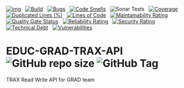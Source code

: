 [![img](https://img.shields.io/badge/Lifecycle-Experimental-339999)](https://github.com/bcgov/repomountie/blob/master/doc/lifecycle-badges.md) &nbsp;
[![Build](https://github.com/bcgov/EDUC-GRAD-TRAX-API/actions/workflows/on.pr.yml/badge.svg)](https://github.com/bcgov/EDUC-GRAD-TRAX-API/actions/workflows/on.pr.yml) &nbsp;
[![Bugs](https://sonarcloud.io/api/project_badges/measure?project=bcgov_EDUC-GRAD-TRAX-API&metric=bugs)](https://sonarcloud.io/summary/new_code?id=bcgov_EDUC-GRAD-TRAX-API) &nbsp;
[![Code Smells](https://sonarcloud.io/api/project_badges/measure?project=bcgov_EDUC-GRAD-TRAX-API&metric=code_smells)](https://sonarcloud.io/summary/new_code?id=bcgov_EDUC-GRAD-TRAX-API) &nbsp;
![Sonar Tests](https://img.shields.io/sonar/tests/bcgov_EDUC-GRAD-TRAX-API?compact_message&server=https%3A%2F%2Fsonarcloud.io) &nbsp;
[![Coverage](https://sonarcloud.io/api/project_badges/measure?project=bcgov_EDUC-GRAD-TRAX-API&metric=coverage)](https://sonarcloud.io/summary/new_code?id=bcgov_EDUC-GRAD-TRAX-API) &nbsp;
[![Duplicated Lines (%)](https://sonarcloud.io/api/project_badges/measure?project=bcgov_EDUC-GRAD-TRAX-API&metric=duplicated_lines_density)](https://sonarcloud.io/summary/new_code?id=bcgov_EDUC-GRAD-TRAX-API) &nbsp;
[![Lines of Code](https://sonarcloud.io/api/project_badges/measure?project=bcgov_EDUC-GRAD-TRAX-API&metric=ncloc)](https://sonarcloud.io/summary/new_code?id=bcgov_EDUC-GRAD-TRAX-API) &nbsp;
[![Maintainability Rating](https://sonarcloud.io/api/project_badges/measure?project=bcgov_EDUC-GRAD-TRAX-API&metric=sqale_rating)](https://sonarcloud.io/summary/new_code?id=bcgov_EDUC-GRAD-TRAX-API) &nbsp;
[![Quality Gate Status](https://sonarcloud.io/api/project_badges/measure?project=bcgov_EDUC-GRAD-TRAX-API&metric=alert_status)](https://sonarcloud.io/summary/new_code?id=bcgov_EDUC-GRAD-TRAX-API) &nbsp;
[![Reliability Rating](https://sonarcloud.io/api/project_badges/measure?project=bcgov_EDUC-GRAD-TRAX-API&metric=reliability_rating)](https://sonarcloud.io/summary/new_code?id=bcgov_EDUC-GRAD-TRAX-API) &nbsp;
[![Security Rating](https://sonarcloud.io/api/project_badges/measure?project=bcgov_EDUC-GRAD-TRAX-API&metric=security_rating)](https://sonarcloud.io/summary/new_code?id=bcgov_EDUC-GRAD-TRAX-API) &nbsp;
[![Technical Debt](https://sonarcloud.io/api/project_badges/measure?project=bcgov_EDUC-GRAD-TRAX-API&metric=sqale_index)](https://sonarcloud.io/summary/new_code?id=bcgov_EDUC-GRAD-TRAX-API) &nbsp;
[![Vulnerabilities](https://sonarcloud.io/api/project_badges/measure?project=bcgov_EDUC-GRAD-TRAX-API&metric=vulnerabilities)](https://sonarcloud.io/summary/new_code?id=bcgov_EDUC-GRAD-TRAX-API) &nbsp;

# EDUC-GRAD-TRAX-API &nbsp; ![GitHub repo size](https://img.shields.io/github/repo-size/bcgov/EDUC-GRAD-TRAX-API) ![GitHub Tag](https://img.shields.io/github/v/tag/bcgov/EDUC-GRAD-TRAX-API)

TRAX Read Write API for GRAD team

